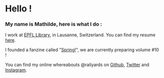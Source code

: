 # Hello !
### My name is Mathilde, here is what I do : 

I work at [EPFL Library](https://library.epfl.ch/home/en), in Lausanne, Switzerland. 
You can find my resume [here](https://railyards.github.io/cv-resume/). 

I founded a fanzine called "[Spring!](https://www.instagram.com/springfanzine)", we are currently preparing volume #10 !

You can find my online whereabouts @railyards on [Github](https://github.com/railyards), [Twitter](https://twitter.com/railyards) and [Instagram](https://www.instagram.com/railyards/). 

